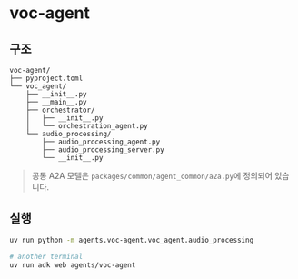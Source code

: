 # voc-agent

## 구조

```
voc-agent/
├── pyproject.toml
└── voc_agent/
    ├── __init__.py
    ├── __main__.py
    ├── orchestrator/
    │   ├── __init__.py
    │   └── orchestration_agent.py
    └── audio_processing/
        ├── audio_processing_agent.py
        ├── audio_processing_server.py
        └── __init__.py
```

> 공통 A2A 모델은 `packages/common/agent_common/a2a.py`에 정의되어 있습니다.

## 실행

```bash
uv run python -m agents.voc-agent.voc_agent.audio_processing

# another terminal
uv run adk web agents/voc-agent
```
